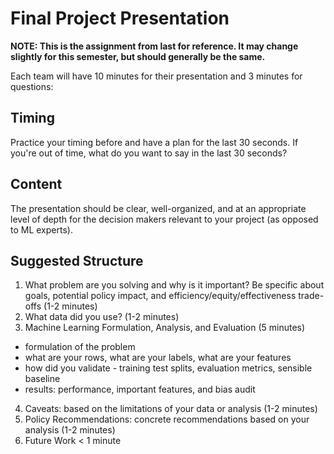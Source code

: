 # Final Project Presentation

**NOTE: This is the assignment from last for reference. It may change slightly for this semester, but should generally be the same.**

Each team will have 10 minutes for their presentation and 3 minutes for questions:

## Timing
Practice your timing before and have a plan for the last 30 seconds. If you're out of time, what do you want to say in the last 30 seconds?

## Content
The presentation should be clear, well-organized, and at an appropriate level of depth for the decision makers relevant to your project (as opposed to ML experts).

## Suggested Structure

1. What problem are you solving and why is it important?  Be specific about goals, potential policy impact, and efficiency/equity/effectiveness trade-offs (1-2 minutes)
2. What data did you use? (1-2 minutes)
3. Machine Learning Formulation, Analysis, and Evaluation (5 minutes)
 - formulation of the problem
 - what are your rows, what are your labels, what are your features
 - how did you validate - training test splits, evaluation metrics, sensible baseline
 - results: performance, important features, and bias audit
4. Caveats: based on the limitations of your data or analysis (1-2 minutes)
5. Policy Recommendations: concrete recommendations based on your analysis (1-2 minutes)
6. Future Work < 1 minute
